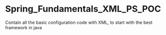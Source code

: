 # Spring_Fundamentals_XML_PS_POC
Contain all the basic configuration code with XML, to start with the best framework in java 
